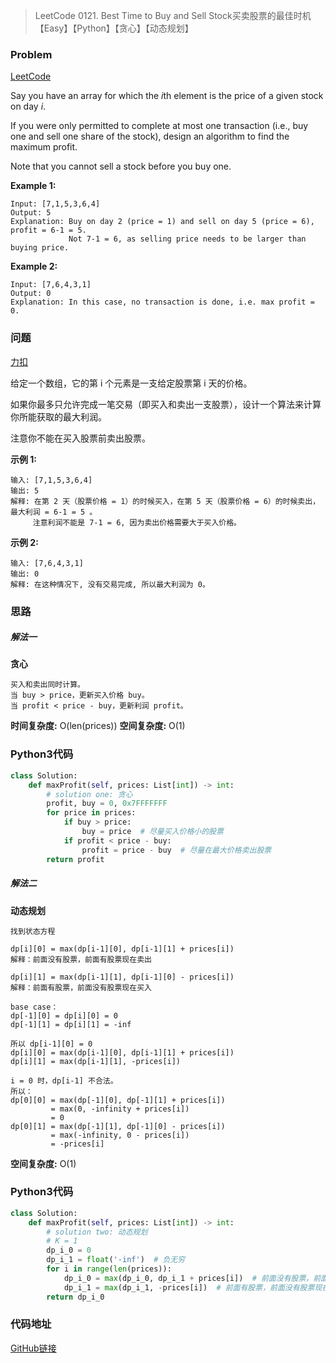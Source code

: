 > LeetCode 0121. Best Time to Buy and Sell Stock买卖股票的最佳时机【Easy】【Python】【贪心】【动态规划】

### Problem

[LeetCode](https://leetcode.com/problems/best-time-to-buy-and-sell-stock/)

Say you have an array for which the *i*th element is the price of a given stock on day *i*.

If you were only permitted to complete at most one transaction (i.e., buy one and sell one share of the stock), design an algorithm to find the maximum profit.

Note that you cannot sell a stock before you buy one.

**Example 1:**

```
Input: [7,1,5,3,6,4]
Output: 5
Explanation: Buy on day 2 (price = 1) and sell on day 5 (price = 6), profit = 6-1 = 5.
             Not 7-1 = 6, as selling price needs to be larger than buying price.
```

**Example 2:**

```
Input: [7,6,4,3,1]
Output: 0
Explanation: In this case, no transaction is done, i.e. max profit = 0.
```

### 问题

[力扣](https://leetcode-cn.com/problems/best-time-to-buy-and-sell-stock/)

给定一个数组，它的第 i 个元素是一支给定股票第 i 天的价格。

如果你最多只允许完成一笔交易（即买入和卖出一支股票），设计一个算法来计算你所能获取的最大利润。

注意你不能在买入股票前卖出股票。

**示例 1:**

```
输入: [7,1,5,3,6,4]
输出: 5
解释: 在第 2 天（股票价格 = 1）的时候买入，在第 5 天（股票价格 = 6）的时候卖出，最大利润 = 6-1 = 5 。
     注意利润不能是 7-1 = 6, 因为卖出价格需要大于买入价格。
```

**示例 2:**

```
输入: [7,6,4,3,1]
输出: 0
解释: 在这种情况下, 没有交易完成, 所以最大利润为 0。
```

### 思路

##### 解法一

**贪心**

```
买入和卖出同时计算。
当 buy > price，更新买入价格 buy。
当 profit < price - buy，更新利润 profit。
```

**时间复杂度:** O(len(prices))
**空间复杂度:** O(1)

### Python3代码

```python
class Solution:
    def maxProfit(self, prices: List[int]) -> int:
        # solution one: 贪心
        profit, buy = 0, 0x7FFFFFFF
        for price in prices:
            if buy > price:
                buy = price  # 尽量买入价格小的股票
            if profit < price - buy:
                profit = price - buy  # 尽量在最大价格卖出股票
        return profit
```

##### 解法二

**动态规划**

```
找到状态方程

dp[i][0] = max(dp[i-1][0], dp[i-1][1] + prices[i])
解释：前面没有股票，前面有股票现在卖出

dp[i][1] = max(dp[i-1][1], dp[i-1][0] - prices[i])
解释：前面有股票，前面没有股票现在买入

base case：
dp[-1][0] = dp[i][0] = 0
dp[-1][1] = dp[i][1] = -inf

所以 dp[i-1][0] = 0
dp[i][0] = max(dp[i-1][0], dp[i-1][1] + prices[i])
dp[i][1] = max(dp[i-1][1], -prices[i])

i = 0 时，dp[i-1] 不合法。
所以：
dp[0][0] = max(dp[-1][0], dp[-1][1] + prices[i])
         = max(0, -infinity + prices[i])
         = 0
dp[0][1] = max(dp[-1][1], dp[-1][0] - prices[i])
         = max(-infinity, 0 - prices[i]) 
         = -prices[i]
```

**空间复杂度:** O(1)

### Python3代码

```python
class Solution:
    def maxProfit(self, prices: List[int]) -> int:
        # solution two: 动态规划
        # K = 1
        dp_i_0 = 0
        dp_i_1 = float('-inf')  # 负无穷
        for i in range(len(prices)):
            dp_i_0 = max(dp_i_0, dp_i_1 + prices[i])  # 前面没有股票，前面有股票现在卖出
            dp_i_1 = max(dp_i_1, -prices[i])  # 前面有股票，前面没有股票现在买入
        return dp_i_0
```

### 代码地址

[GitHub链接](https://github.com/Wonz5130/LeetCode-Solutions/blob/master/solutions/0121-Best-Time-to-Buy-and-Sell-Stock/0121.py)